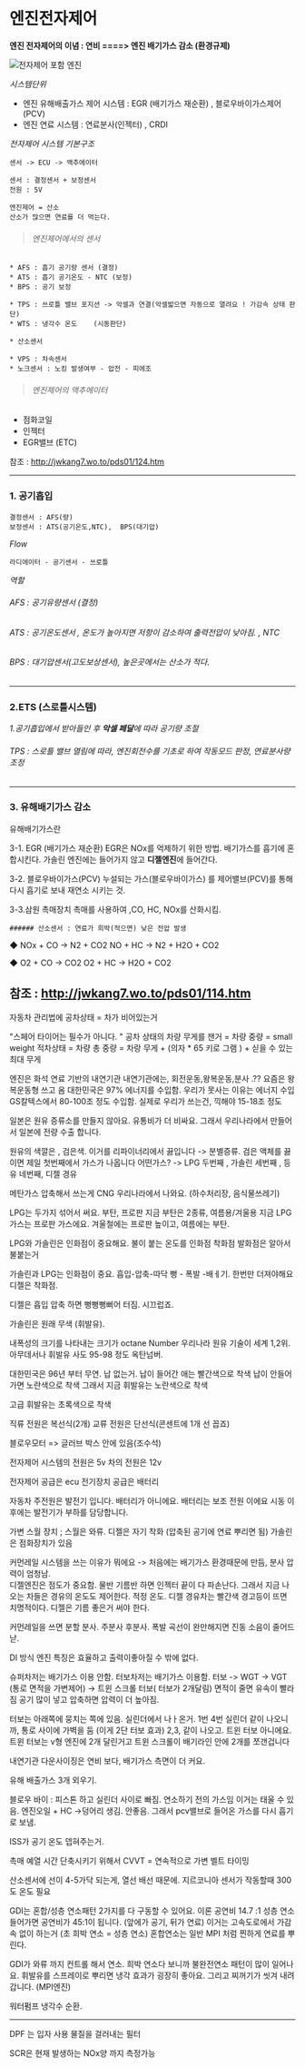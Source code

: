 # 엔진전자제어

**엔진 전자제어의 이념 : 연비 ====> 엔진 배기가스 감소 (환경규제)**


![전자제어 포함 엔진](https://github.com/lkeonwoo94/Automotive-Engineering/blob/master/%EC%9E%90%EB%8F%99%EC%B0%A8%20%EA%B5%AC%EC%A1%B0%20%EC%9D%B4%EB%A1%A0/%EC%83%A4%EC%8B%9C-%EC%97%94%EC%A7%84/img/%EC%A0%84%EC%9E%90%EC%A0%9C%EC%96%B4.jpg)    

*시스템단위*
* 엔진 유해배출가스 제어 시스템 : EGR (배기가스 재순환) , 블로우바이가스제어(PCV)
* 엔진 연료 시스템 : 연료분사(인젝터) , CRDI

*전자제어 시스템 기본구조*
``` 
센서 -> ECU -> 액추에이터 

센서 : 결정센서 + 보정센서
전원 : 5V
```

```
엔진제어 = 산소
산소가 많으면 연료를 더 먹는다.
```

> ###### *엔진제어에서의 센서*
```
* AFS : 흡기 공기량 센서 (결정)
* ATS : 흡기 공기온도 - NTC (보정)
* BPS : 공기 보정    
```
```
* TPS : 쓰로틀 밸브 포지션 -> 악셀과 연결(악셀밟으면 자동으로 열려요 ! 가감속 상태 판단)
* WTS : 냉각수 온도    (시동판단)
```
```
* 산소센서      
```
```
* VPS : 차속센서
* 노크센서 : 노킹 발생여부 - 압전 - 피에조      
```


> ###### *엔진제어의 액추에이터*
* 점화코일
* 인젝터
* EGR밸브 (ETC)

참조 : http://jwkang7.wo.to/pds01/124.htm

---

### 1. 공기흡입
```
결정센서 : AFS(량)
보정센서 : ATS(공기온도,NTC),  BPS(대기압)
```

*Flow*
```
라디에이터 - 공기센서 - 쓰로틀
```

*역할*
###### AFS : 공기유량센서 (결정)
###### ATS : 공기온도센서 ,  온도가 높아지면 저항이 감소하여 출력전압이 낮아짐. , NTC
###### BPS : 대기압센서(고도보상센서), 높은곳에서는 산소가 적다.    
---
### 2.ETS (스로틀시스템)

*1.공기흡입에서 받아들인 후 **악셀 페달**에 따라 공기량 조절*
###### TPS : 스로틀 밸브 열림에 따라, 엔진회전수를 기초로 하여 작동모드 판정, 연료분사량 조정

---

### 3. 유해배기가스 감소
유해배기가스란


3-1. EGR (배기가스 재순환)
EGR은 NOx를 억제하기 위한 방법.
배기가스를 흡기에 혼합시킨다.
가솔린 엔진에는 들어가지 않고 **디젤엔진**에 들어간다.

3-2. 블로우바이가스(PCV)
누설되는 가스(블로우바이가스) 를 제어밸브(PCV)를 통해 다시 흡기로 보내 재연소 시키는 것.


3-3.삼원 촉매장치
촉매를 사용하여 ,CO, HC, NOx를 산화시킴. 
```
###### 산소센서 : 연료가 희박(적으면) 낮은 전압 발생
```
  ◆ NOx + CO  →  N2 + CO2     NO + HC  →  N2 + H2O + CO2

  ◆  O2   + CO  →  CO2          O2  + HC  →  H2O + CO2
  
  
참조 : http://jwkang7.wo.to/pds01/114.htm
---

자동차 관리법에 공차상태 = 차가 비어있는거

"스페어 타이어는 필수가 아니다. "
공차 상태의 차량 무게를 잰거 = 차량 중량 = small weight
적차상태  = 차량 총 중량 = 차랑 무게 + (의자 * 65 키로 그램 ) + 싣을 수 있는 최대 무게



엔진은 화석 연료 기반의 내연기관
내연기관에는, 회전운동,왕복운동,분사  .??
요즘은 왕복운동형 쓰고 옴
대한민국은 97% 에너지를 수입함.
우리가 못사는 이유는 에너지 수입
GS칼텍스에서 80-100조 정도 수입함.
실제로 우리가 쓰는건, 끽해야 15-18조 정도

일본은 원유 증류소를 만들지 않아요. 유통비가 더 비싸요.
그래서 우리나라에서 만들어서 일본에 전량 수출 합니다.

원유의 색깔은 , 검은색.
이거를 리파이너리에서 끓입니다 -> 분별증류.
검은 액체를 끓이면 제일 첫번째에서 가스가 나옵니다
어떤가스? -> LPG
두번째 , 가솔린
세번째 , 등유
네번째, 디젤 경유

메탄가스 압축해서 쓰는게 CNG
우리나라에서 나와요. (하수처리장, 음식물쓰레기)

LPG는 두가지 섞어서 써요. 부탄, 프로판
지금 부탄은 2종류, 여름용/겨울용
지금 LPG가스는 프로판 가스에요.
겨울철에는 프로판 높이고, 여름에는 부탄.


LPG와 가솔린은 인화점이 중요해요.
불이 붙는 온도를 인화점
착화점 발화점은 알아서 불붙는거

가솔린과  LPG는 인화점이 중요. 흡입-압축-따닥 뻥 - 폭발 -배ㅔ기. 한번만 더져야해요
디젤은 착화점.

디젤은 흡입 압축 하면 뻥뻥뻥뻐어 터짐. 시끄럽죠.

가솔린은 원래 무색 (휘발유).

내폭성의 크기를 나타내는 크기가 octane Number
우리나라 원유 기술이 세계 1,2위.
아무데서나 휘발유 사도 95-98 정도 옥탄넘버.

대한민국은 96년 부터 무연. 납 없는거.
납이 들어간 애는 빨간색으로 착색
납이 안들어가면 노란색으로 착색
그래서 지금 휘발유는 노란색으로 착색

고급 휘발유는 초록색으로 착색


직류 전원은 복선식(2개)
교류 전원은 단선식(콘센트에 1개 선 꼽죠)


블로우모터 => 글러브 박스 안에 있음(조수석)


전자제어 시스템의 전원은 5v
차의 전원은 12v

전자제어 공급은 ecu
전기장치 공급은 배터리


자동차 주전원은 발전기 입니다. 배터리가 아니에요. 배터리는 보조 전원 이에요
시동 이후에는 발전기가 부하를 담당합니다.


가변 스월 장치 ; 스월은 와류. 
디젤은 자기 착화 (압축된 공기에 연료 뿌리면 됨)
가솔린은 점화장치가 있음

커먼레일 시스템을 쓰는 이유가 뭐에요  -> 처음에는 배기가스 환경때문에 만듬, 분사 압력이 엄청남.  
디젤엔진은 점도가 중요함. 물반 기름반 하면 인젝터 끝이 다 파손난다.
그래서 지금 나오는 차들은 경유의 온도도 제어한다. 적정 온도. 
디젤 경유차는 빨간색 경고등이 뜨면 치명적이다.
디젤은 기름 좋은거 써야 한다. 

커먼레일을 쓰면 분할 분사. 주분사 후분사. 
폭발 곡선이 완만해지면 진동 소음이 줄어드낟.

DI  방식 엔진 특징은 효율하고 출력이좋아질 수 밖에 없다.

슈퍼차저는 배기가스 이용 안함.  터보차저는 배기가스 이용함.
터보 -> WGT -> VGT (통로 면적을 가변제어) -> 트윈 스크롤 터보( 터보가 2개달림)
면적이 줄면 유속이 빨라짐
공기 많이 넣고 압축하면 압력이 더 높아짐.

터보는 아래쪽에 뭉치는 쪽에 있음. 실린더에서 나ㅏ온거.
1번 4번 실린더 같이 나오니까, 통로 사이에 가벽을 둠 (이게 2단 터보 효과)
2,3, 같이 나오고.
트윈 터보 아니에요. 트윈 터보는 v형 엔진에 2개 달린거고
트윈 스크롤이 배기라인 안에 2개를 쪼갠겁니다

내연기관 다운사이징은 연비 보다, 배기가스 측면이 더 커요.


유해 배출가스 3개 외우기.

블로우 바이 : 피스톤 하고 실린더 사이로 빠짐. 연소하기 전의 가스임 이거는 태울 수 있음.
엔진오일 + HC ->덩어리 생김. 안좋음.
그래서 pcv밸브로 들어온 가스를 다시 흡기로 보냄.

ISS가 공기 온도 뎁혀주는거.

촉매 예열 시간 단축시키기 위해서 CVVT = 연속적으로 가변 벨트 타이밍 

산소센서에 선이 4-5가닥 되는게, 열선 배선 때문에. 지르코니아 센서가 작동할때 300도 온도 필요


GDI는 혼합/성층 연소패턴 2가지를 다 구동할 수 있어요.
이론 공연비 14.7 :1 
성층 연소 들어가면 공연비가 45:1이 됩니다.  (앞에가 공기, 뒤가 연료)
이거는 고속도로에서 가감속 없이 하는거 (초 희박 연소 = 성층 연소)
혼합연소는 일반 MPI 처럼 찐하게 연료를 뿌린다.

GDI가 와류 까지 컨트롤 해서 연소.
희박 연소다 보니까 불완전연소 패턴이 많이 일어나요.
휘발유를 스프레이로 뿌리면 냉각 효과가 굉장히 좋아요. 그리고 찌꺼기가 씻겨 내려갑니다. (MPI엔진)

워터펌프 냉각수 순환.


----------


DPF 는 입자 사용 물질을 걸러내는 필터

SCR은 현재 발생하는 NOx양 까지 측정가능

